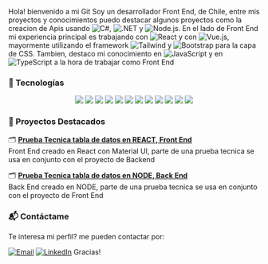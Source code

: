 Hola! bienvenido a mi Git
Soy un desarrollador Front End, de Chile, entre mis proyectos y conocimientos puedo destacar algunos proyectos como la creacion de Apis usando
![C#](https://img.shields.io/badge/-C%23-239120?style=flat-square&logo=c-sharp&logoColor=white), 
![.NET](https://img.shields.io/badge/-.NET-512BD4?style=flat-square&logo=dotnet&logoColor=white) y
![Node.js](https://img.shields.io/badge/-Node.js-339933?style=flat-square&logo=node.js&logoColor=white). En el lado de Front End mi experiencia principal es trabajando con
![React](https://img.shields.io/badge/-React-61DAFB?style=flat-square&logo=react&logoColor=white) y con 
![Vue.js](https://img.shields.io/badge/-Vue.js-4FC08D?style=flat-square&logo=vue.js&logoColor=white), mayormente utilizando el framework 
![Tailwind](https://img.shields.io/badge/-Tailwind-38B2AC?style=flat-square&logo=tailwind-css&logoColor=white) y 
![Bootstrap](https://img.shields.io/badge/-Bootstrap-7952B3?style=flat-square&logo=bootstrap&logoColor=white) para la capa de CSS. Tambien, destaco mi conocimiento en ![JavaScript](https://img.shields.io/badge/-JavaScript-F7DF1E?style=flat-square&logo=javascript&logoColor=black) y en ![TypeScript](https://img.shields.io/badge/-TypeScript-3178C6?style=flat-square&logo=typescript&logoColor=white) a la hora de trabajar como Front End


<h3>🧠 Tecnologías</h3>

<p align="center">
  <img src="https://img.shields.io/badge/-React-61DAFB?style=for-the-badge&logo=react&logoColor=white" />
  <img src="https://img.shields.io/badge/-Vue.js-4FC08D?style=for-the-badge&logo=vue.js&logoColor=white" />
  <img src="https://img.shields.io/badge/-JavaScript-F7DF1E?style=for-the-badge&logo=javascript&logoColor=black" />
  <img src="https://img.shields.io/badge/-TypeScript-3178C6?style=for-the-badge&logo=typescript&logoColor=white" />
  <img src="https://img.shields.io/badge/-C%23-239120?style=for-the-badge&logo=c-sharp&logoColor=white" />
  <img src="https://img.shields.io/badge/-.NET-512BD4?style=for-the-badge&logo=dotnet&logoColor=white" />
  <img src="https://img.shields.io/badge/-Node.js-339933?style=for-the-badge&logo=node.js&logoColor=white" />
  <img src="https://img.shields.io/badge/-SQL-003B57?style=for-the-badge&logo=postgresql&logoColor=white" />
  <img src="https://img.shields.io/badge/-Bootstrap-7952B3?style=for-the-badge&logo=bootstrap&logoColor=white" />
  <img src="https://img.shields.io/badge/-MaterialUI-0081CB?style=for-the-badge&logo=mui&logoColor=white" />
  <img src="https://img.shields.io/badge/-Tailwind-38B2AC?style=for-the-badge&logo=tailwind-css&logoColor=white" />
  <img src="https://img.shields.io/badge/-Azure-0078D4?style=for-the-badge&logo=microsoft-azure&logoColor=white" />
</p>

 
<h3> 🚀 Proyectos Destacados </h3>

🗂️ [**Prueba Tecnica tabla de datos en REACT, Front End**](https://github.com/SunlightShield/prueba_tecnica_medsolution-Front)  
Front End creado en React con Material UI, parte de una prueba tecnica se usa en conjunto con el proyecto de Backend

🗂️ [**Prueba Tecnica tabla de datos en NODE, Back End**](https://github.com/SunlightShield/prueba_tecnica_medsolution-Backend)  
Back End creado en NODE, parte de una prueba tecnica se usa en conjunto con el proyecto de Front End


<h3> 📬 Contáctame </h3>

Te interesa mi perfil? me pueden contactar por:

[![Email](https://img.shields.io/badge/-Email-EA4335?style=flat-square&logo=gmail&logoColor=white)](mailto:sespinozahenriquez@gmail.com)
[![LinkedIn](https://img.shields.io/badge/-LinkedIn-0A66C2?style=flat-square&logo=linkedin&logoColor=white)](https://www.linkedin.com/in/sebastian-espinoza-software-developer/)
Gracias!
